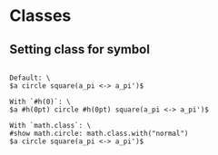 # Classes

## Setting class for symbol

```typ

Default: \
$a circle square(a_pi <-> a_pi')$

With `#h(0)`: \
$a #h(0pt) circle #h(0pt) square(a_pi <-> a_pi')$

With `math.class`: \
#show math.circle: math.class.with("normal")
$a circle square(a_pi <-> a_pi')$
```
